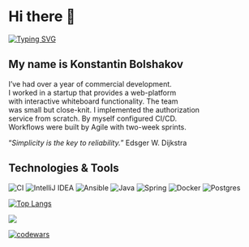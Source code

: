 <h1>Hi there 👋</h1>

 [![Typing SVG](https://readme-typing-svg.herokuapp.com?color=%2336BCF7&lines=I'm+java+software+engineer)](https://git.io/typing-svg)
<h2>My name is Konstantin Bolshakov</h2>
<p>
I’ve had over a year of commercial development. <br>
I worked in a startup that provides a web-platform <br>
 with interactive whiteboard functionality. The team <br>
 was small but close-knit. I implemented the authorization <br>
 service from scratch. By myself configured CI/CD. <br>
 Workflows were built by Agile with two-week sprints.
</p>
<q><i>Simplicity is the key to reliability.</i></q> <site>Edsger W. Dijkstra</site>

<h2>Technologies & Tools</h2>

 ![CI](https://img.shields.io/badge/teamcity-000000.svg?style=for-the-badge&logo=teamcity&logoColor=white) 
 ![IntelliJ IDEA](https://img.shields.io/badge/IntelliJIDEA-000000.svg?style=for-the-badge&logo=intellij-idea&logoColor=white)
 ![Ansible](https://img.shields.io/badge/ansible-%231A1918.svg?style=for-the-badge&logo=ansible&logoColor=white)
 ![Java](https://img.shields.io/badge/java-%23ED8B00.svg?style=for-the-badge&logo=openjdk&logoColor=white)
 ![Spring](https://img.shields.io/badge/spring-%236DB33F.svg?style=for-the-badge&logo=spring&logoColor=white)
 ![Docker](https://img.shields.io/badge/docker-%230db7ed.svg?style=for-the-badge&logo=docker&logoColor=white)
 ![Postgres](https://img.shields.io/badge/postgres-%23316192.svg?style=for-the-badge&logo=postgresql&logoColor=white)

[![Top Langs](https://github-readme-stats-sigma-five.vercel.app/api/top-langs/?username=bolshakovk&hide=jupyter%20notebook&layout=compact)](https://github.com/bolshakovk)


 ![](https://komarev.com/ghpvc/?username=bolshakovk)

 [![codewars](https://www.codewars.com/users/bolshakovk/badges/small)](https://www.codewars.com/users/bolshakovk) 
